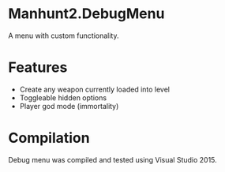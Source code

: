 # Manhunt2.DebugMenu
A menu with custom functionality.

# Features

- Create any weapon currently loaded into level
- Toggleable hidden options
- Player god mode (immortality)


# Compilation

Debug menu was compiled and tested using Visual Studio 2015.